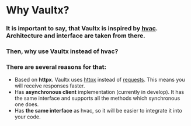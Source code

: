 # Why Vaultx?

### It is important to say, that Vaultx is inspired by [hvac](https://github.com/hvac/hvac). Architecture and interface are taken from there.

### Then, why use Vaultx instead of hvac?

### There are several reasons for that:

- Based on **httpx**. Vaultx uses [httpx](https://github.com/encode/httpx) instead of [requests](https://github.com/psf/requests). This means you will receive responses faster.
- Has **asynchronous client** implementation (currently in develop). It has the same interface and supports all the methods which synchronous one does.
- Has **the same interface** as hvac, so it will be easier to integrate it into your code.